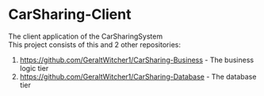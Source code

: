 # CarSharing-Client
The client application of the CarSharingSystem  
This project consists of this and 2 other repositories:  
1. https://github.com/GeraltWitcher1/CarSharing-Business - The business logic tier
2. https://github.com/GeraltWitcher1/CarSharing-Database - The database tier
